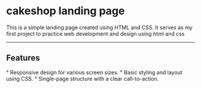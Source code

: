 # cakeshop landing page
This is a simple landing page created using HTML and CSS. It serves as my first project to practice web development and design using html and css
______________________________
## Features
° Responsive design for various screen sizes.
° Basic styling and layout using CSS.
° Single-page structure with a clear call-to-action.

